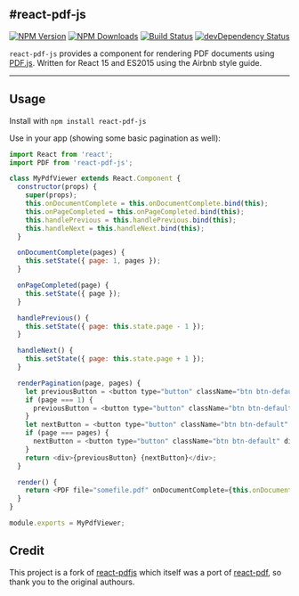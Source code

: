 #react-pdf-js
---
[![NPM Version](https://img.shields.io/npm/v/react-pdf-js.svg?style=flat-square)](https://www.npmjs.com/package/react-pdf-js)
[![NPM Downloads](https://img.shields.io/npm/dm/react-pdf-js.svg?style=flat-square)](https://www.npmjs.com/package/react-pdf-js)
[![Build Status](https://img.shields.io/travis/mikecousins/react-pdfjs/master.svg?style=flat-square)](https://travis-ci.org/mikecousins/react-pdfjs)
[![devDependency Status](https://david-dm.org/mikecousins/react-pdfjs/dev-status.svg)](https://david-dm.org/mikecousins/react-pdfjs#info=devDependencies)

`react-pdf-js` provides a component for rendering PDF documents using [PDF.js](http://mozilla.github.io/pdf.js/). Written for React 15 and ES2015 using the Airbnb style guide.

---

Usage
-----

Install with `npm install react-pdf-js`

Use in your app (showing some basic pagination as well):

```js
import React from 'react';
import PDF from 'react-pdf-js';

class MyPdfViewer extends React.Component {
  constructor(props) {
    super(props);
    this.onDocumentComplete = this.onDocumentComplete.bind(this);
    this.onPageCompleted = this.onPageCompleted.bind(this);
    this.handlePrevious = this.handlePrevious.bind(this);
    this.handleNext = this.handleNext.bind(this);
  }

  onDocumentComplete(pages) {
    this.setState({ page: 1, pages });
  }

  onPageCompleted(page) {
    this.setState({ page });
  }

  handlePrevious() {
    this.setState({ page: this.state.page - 1 });
  }

  handleNext() {
    this.setState({ page: this.state.page + 1 });
  }

  renderPagination(page, pages) {
    let previousButton = <button type="button" className="btn btn-default" onClick={this.handlePrevious}><i className="fa fa-arrow-left"></i> Previous</button>;
    if (page === 1) {
      previousButton = <button type="button" className="btn btn-default" disabled><i className="fa fa-arrow-left"></i> Previous</button>;
    }
    let nextButton = <button type="button" className="btn btn-default" onClick={this.handleNext}>Next <i className="fa fa-arrow-right"></i></button>;
    if (page === pages) {
      nextButton = <button type="button" className="btn btn-default" disabled>Next <i className="fa fa-arrow-right"></i></button>;
    }
    return <div>{previousButton} {nextButton}</div>;
  }

  render() {
    return <PDF file="somefile.pdf" onDocumentComplete={this.onDocumentComplete} onPageCompleted={this.onPageCompleted} page={this.state.page} />
  }
}

module.exports = MyPdfViewer;
```


## Credit

This project is a fork of [react-pdfjs](https://github.com/erikras/react-pdfjs) which itself was a port of [react-pdf](https://github.com/nnarhinen/react-pdf), so thank you to
the original authours.
